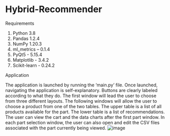 # Hybrid-Recommender

Requirements

1. Python 3.8 
2. Pandas 1.2.4 
3. NumPy 1.20.3
4. ml_metrics – 0.1.4
5. PyQt5 - 5.15.4
6. Matplotlib - 3.4.2
7. Scikit-learn - 0.24.2


Application

The application is launched by running the ‘main.py’ file. Once launched, navigating the application is self-explanatory. Buttons are clearly labeled according to what they do. The first window will lead the user to choose from three different layouts. The following windows will allow the user to choose a product from one of the two tables. The upper table is a list of all products available for the part. The lower table is a list of recommendations. The user can view the cart and the data charts after the first part window. In each part selection window, the user can also open and edit the CSV files associated with the part currently being viewed. 
![image](https://github.com/AudreyGH/Hybrid-Recommender-System/assets/86178038/c0af0293-dd75-4c0a-8323-7a22b5498e78)
